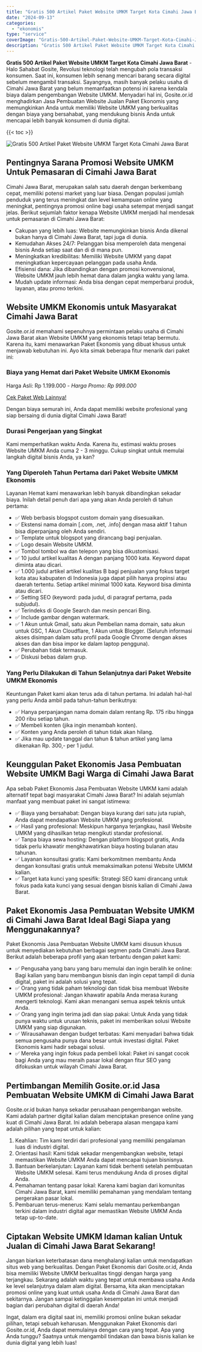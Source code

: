 ```yaml
---
title: "Gratis 500 Artikel Paket Website UMKM Target Kota Cimahi Jawa Barat"
date: "2024-09-13"
categories: 
  - "ekonomis"
type: "service"
coverImage: "Gratis-500-Artikel-Paket-Website-UMKM-Target-Kota-Cimahi-Jawa-Barat.png"
description: "Gratis 500 Artikel Paket Website UMKM Target Kota Cimahi Jawa Barat. Ingat, dalam era digital saat ini, memiliki promosi online bukan sekadar pilihan, tetapi..."
---
```


**Gratis 500 Artikel Paket Website UMKM Target Kota Cimahi Jawa Barat** - Halo Sahabat Gosite, Revolusi teknologi telah mengubah pola transaksi konsumen. Saat ini, konsumen lebih senang mencari barang secara digital sebelum mengambil transaksi. Sayangnya, masih banyak pelaku usaha di Cimahi Jawa Barat yang belum memanfaatkan potensi ini karena kendala biaya dalam pengembangan Website UMKM. Menyadari hal ini, Gosite.or.id menghadirkan Jasa Pembuatan Website Jualan Paket Ekonomis yang memungkinkan Anda untuk memiliki Website UMKM yang berkualitas dengan biaya yang bersahabat, yang mendukung bisnis Anda untuk mencapai lebih banyak konsumen di dunia digital.

{{< toc >}}

![Gratis 500 Artikel Paket Website UMKM Target Kota Cimahi Jawa Barat](/images/ekonomis/Gratis-500-Artikel-Paket-Website-UMKM-Target-Kota-Cimahi-Jawa-Barat.png)

## Pentingnya Sarana Promosi Website UMKM Untuk Pemasaran di Cimahi Jawa Barat

Cimahi Jawa Barat, merupakan salah satu daerah dengan berkembang cepat, memiliki potensi market yang luar biasa. Dengan populasi jumlah penduduk yang terus meningkat dan level kemampuan online yang meningkat, pentingnya promosi online bagi usaha setempat menjadi sangat jelas. Berikut sejumlah faktor kenapa Website UMKM menjadi hal mendesak untuk pemasaran di Cimahi Jawa Barat:

- Cakupan yang lebih luas: Website memungkinkan bisnis Anda dikenal bukan hanya di Cimahi Jawa Barat, tapi juga di dunia.
- Kemudahan Akses 24/7: Pelanggan bisa memperoleh data mengenai bisnis Anda setiap saat dan di di mana pun.
- Meningkatkan kredibilitas: Memiliki Website UMKM yang dapat meningkatkan kepercayaan pelanggan pada usaha Anda.
- Efisiensi dana: Jika dibandingkan dengan promosi konvensional, Website UMKM jauh lebih hemat dana dalam jangka waktu yang lama.
- Mudah update informasi: Anda bisa dengan cepat memperbarui produk, layanan, atau promo terkini.

## Website UMKM Ekonomis untuk Masyarakat Cimahi Jawa Barat

Gosite.or.id memahami sepenuhnya permintaan pelaku usaha di Cimahi Jawa Barat akan Website UMKM yang ekonomis tetapi tetap bermutu. Karena itu, kami menawarkan Paket Ekonomis yang dibuat khusus untuk menjawab kebutuhan ini. Ayo kita simak beberapa fitur menarik dari paket ini:

### Biaya yang Hemat dari Paket Website UMKM Ekonomis

<a class="cta-button">Harga Asli: Rp 1.199.000 - <em>Harga Promo: Rp 999.000</em></a>

<a href="/jasa-web/" class="cta-button">Cek Paket Web Lainnya!</a>

Dengan biaya semurah ini, Anda dapat memiliki website profesional yang siap bersaing di dunia digital Cimahi Jawa Barat!

### Durasi Pengerjaan yang Singkat

Kami memperhatikan waktu Anda. Karena itu, estimasi waktu proses Website UMKM Anda cuma 2 - 3 minggu. Cukup singkat untuk memulai langkah digital bisnis Anda, ya kan?

### Yang Diperoleh Tahun Pertama dari Paket Website UMKM Ekonomis

Layanan Hemat kami menawarkan lebih banyak dibandingkan sekadar biaya. Inilah detail penuh dari apa yang akan Anda peroleh di tahun pertama:

- ✅ Web berbasis blogspot custom domain yang disesuaikan.
- ✅ Ekstensi nama domain \[.com, .net, .info\] dengan masa aktif 1 tahun bisa diperpanjang oleh Anda sendiri.
- ✅ Template untuk blogspot yang dirancang bagi penjualan.
- ✅ Logo desain Website UMKM.
- ✅ Tombol tombol wa dan telepon yang bisa dikustomisasi.
- ✅ 10 judul artikel kualitas A dengan panjang 1000 kata. Keyword dapat diminta atau dicari.
- ✅ 1.000 judul artikel artikel kualitas B bagi penjualan yang fokus target kota atau kabupaten di Indonesia juga dapat pilih hanya propinsi atau daerah tertentu. Setiap artikel minimal 1000 kata. Keyword bisa diminta atau dicari.
- ✅ Setting SEO (keyword: pada judul, di paragraf pertama, pada subjudul).
- ✅ Terindeks di Google Search dan mesin pencari Bing.
- ✅ Include gambar dengan watermark.
- ✅ 1 Akun untuk Gmail, satu akun Pembelian nama domain, satu akun untuk GSC, 1 Akun Cloudflare, 1 Akun untuk Blogger. (Seluruh informasi akses disimpan dalam satu profil pada Google Chrome dengan akses akses dan dan bisa impor ke dalam laptop pengguna).
- ✅ Perubahan tidak termasuk.
- ✅ Diskusi bebas dalam grup.

### Yang Perlu Dilakukan di Tahun Selanjutnya dari Paket Website UMKM Ekonomis

Keuntungan Paket kami akan terus ada di tahun pertama. Ini adalah hal-hal yang perlu Anda ambil pada tahun-tahun berikutnya:

- ✅ Hanya perpanjangan nama domain dalam rentang Rp. 175 ribu hingga 200 ribu setiap tahun.
- ✅ Membeli konten (jika ingin menambah konten).
- ✅ Konten yang Anda peroleh di tahun tidak akan hilang.
- ✅ Jika mau update tanggal dan tahun & tahun artikel yang lama dikenakan Rp. 300,- per 1 judul.

## Keunggulan Paket Ekonomis Jasa Pembuatan Website UMKM Bagi Warga di Cimahi Jawa Barat

Apa sebab Paket Ekonomis Jasa Pembuatan Website UMKM kami adalah alternatif tepat bagi masyarakat Cimahi Jawa Barat? Ini adalah sejumlah manfaat yang membuat paket ini sangat istimewa:

- ✅ Biaya yang bersahabat: Dengan biaya kurang dari satu juta rupiah, Anda dapat mendapatkan Website UMKM yang profesional.
- ✅ Hasil yang profesional: Meskipun harganya terjangkau, hasil Website UMKM yang dihasilkan tetap mengikuti standar profesional.
- ✅ Tanpa biaya sewa hosting: Dengan platform blogspot gratis, Anda tidak perlu khawatir mengkhawatirkan biaya hosting bulanan atau tahunan.
- ✅ Layanan konsultasi gratis: Kami berkomitmen membantu Anda dengan konsultasi gratis untuk memaksimalkan potensi Website UMKM kalian.
- ✅ Target kata kunci yang spesifik: Strategi SEO kami dirancang untuk fokus pada kata kunci yang sesuai dengan bisnis kalian di Cimahi Jawa Barat.

## Paket Ekonomis Jasa Pembuatan Website UMKM di Cimahi Jawa Barat Ideal Bagi Siapa yang Menggunakannya?

Paket Ekonomis Jasa Pembuatan Website UMKM kami disusun khusus untuk menyediakan kebutuhan berbagai segmen pada Cimahi Jawa Barat. Berikut adalah beberapa profil yang akan terbantu dengan paket kami:

- ✅ Pengusaha yang baru yang baru memulai dan ingin beralih ke online: Bagi kalian yang baru membangun bisnis dan ingin cepat tampil di dunia digital, paket ini adalah solusi yang tepat.
- ✅ Orang yang tidak paham teknologi dan tidak bisa membuat Website UMKM profesional: Jangan khawatir apabila Anda merasa kurang mengerti teknologi. Kami akan menangani semua aspek teknis untuk Anda.
- ✅ Orang yang ingin terima jadi dan siap pakai: Untuk Anda yang tidak punya waktu untuk urusan teknis, paket ini memberikan solusi Website UMKM yang siap digunakan.
- ✅ Wirausahawan dengan budget terbatas: Kami menyadari bahwa tidak semua pengusaha punya dana besar untuk investasi digital. Paket Ekonomis kami hadir sebagai solusi.
- ✅ Mereka yang ingin fokus pada pembeli lokal: Paket ini sangat cocok bagi Anda yang mau meraih pasar lokal dengan fitur SEO yang difokuskan untuk wilayah Cimahi Jawa Barat.

## Pertimbangan Memilih Gosite.or.id Jasa Pembuatan Website UMKM di Cimahi Jawa Barat

Gosite.or.id bukan hanya sekadar perusahaan pengembangan website. Kami adalah partner digital kalian dalam menciptakan presence online yang kuat di Cimahi Jawa Barat. Ini adalah beberapa alasan mengapa kami adalah pilihan yang tepat untuk kalian:

1. Keahlian: Tim kami terdiri dari profesional yang memiliki pengalaman luas di industri digital.
2. Orientasi hasil: Kami tidak sekadar mengembangkan website, tetapi memastikan Website UMKM Anda dapat mencapai tujuan bisnisnya.
3. Bantuan berkelanjutan: Layanan kami tidak berhenti setelah pembuatan Website UMKM selesai. Kami terus mendukung Anda di proses digital Anda.
4. Pemahaman tentang pasar lokal: Karena kami bagian dari komunitas Cimahi Jawa Barat, kami memiliki pemahaman yang mendalam tentang pergerakan pasar lokal.
5. Pembaruan terus-menerus: Kami selalu memantau perkembangan terkini dalam industri digital agar memastikan Website UMKM Anda tetap up-to-date.

## Ciptakan Website UMKM Idaman kalian Untuk Jualan di Cimahi Jawa Barat Sekarang!

Jangan biarkan keterbatasan dana menghalangi kalian untuk mendapatkan situs web yang berkualitas. Dengan Paket Ekonomis dari Gosite.or.id, Anda bisa memiliki Website UMKM berkualitas tinggi dengan harga yang terjangkau. Sekarang adalah waktu yang tepat untuk membawa usaha Anda ke level selanjutnya dalam alam digital. Bersama, kita akan menciptakan promosi online yang kuat untuk usaha Anda di Cimahi Jawa Barat dan sekitarnya. Jangan sampai ketinggalan kesempatan ini untuk menjadi bagian dari perubahan digital di daerah Anda!

Ingat, dalam era digital saat ini, memiliki promosi online bukan sekadar pilihan, tetapi sebuah keharusan. Menggunakan Paket Ekonomis dari Gosite.or.id, Anda dapat memulainya dengan cara yang tepat. Apa yang Anda tunggu? Saatnya untuk mengambil tindakan dan bawa bisnis kalian ke dunia digital yang lebih luas!